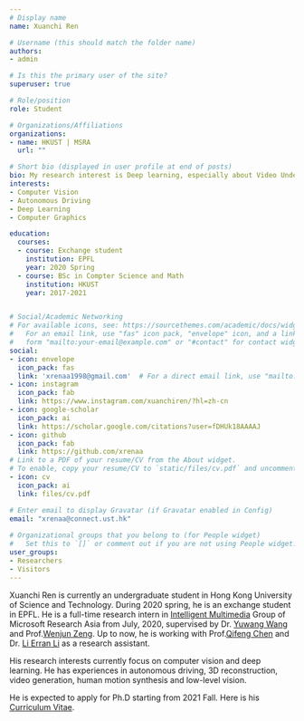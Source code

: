 ```yaml
---
# Display name
name: Xuanchi Ren

# Username (this should match the folder name)
authors:
- admin

# Is this the primary user of the site?
superuser: true

# Role/position
role: Student

# Organizations/Affiliations
organizations:
- name: HKUST | MSRA
  url: ""

# Short bio (displayed in user profile at end of posts)
bio: My research interest is Deep learning, especially about Video Understanding and Pose Recognition.
interests:
- Computer Vision
- Autonomous Driving
- Deep Learning
- Computer Graphics

education:
  courses:
  - course: Exchange student
    institution: EPFL
    year: 2020 Spring
  - course: BSc in Compter Science and Math
    institution: HKUST
    year: 2017-2021


# Social/Academic Networking
# For available icons, see: https://sourcethemes.com/academic/docs/widgets/#icons
#   For an email link, use "fas" icon pack, "envelope" icon, and a link in the
#   form "mailto:your-email@example.com" or "#contact" for contact widget.
social:
- icon: envelope
  icon_pack: fas
  link: 'xrenaa1998@gmail.com'  # For a direct email link, use "mailto:test@example.org".
- icon: instagram
  icon_pack: fab
  link: https://www.instagram.com/xuanchiren/?hl=zh-cn
- icon: google-scholar
  icon_pack: ai
  link: https://scholar.google.com/citations?user=fDHUk18AAAAJ
- icon: github
  icon_pack: fab
  link: https://github.com/xrenaa
# Link to a PDF of your resume/CV from the About widget.
# To enable, copy your resume/CV to `static/files/cv.pdf` and uncomment the lines below.  
- icon: cv
  icon_pack: ai
  link: files/cv.pdf

# Enter email to display Gravatar (if Gravatar enabled in Config)
email: "xrenaa@connect.ust.hk"
  
# Organizational groups that you belong to (for People widget)
#   Set this to `[]` or comment out if you are not using People widget.  
user_groups:
- Researchers
- Visitors
---
```


Xuanchi Ren is currently an undergraduate student in Hong Kong University of Science and Technology. During 2020 spring, he is an exchange student in EPFL. He is a full-time research intern in [Intelligent Multimedia](https://www.microsoft.com/en-us/research/group/internet-media/) Group of Microsoft Research Asia from July, 2020, supervised by Dr. [Yuwang Wang](https://www.microsoft.com/en-us/research/people/yuwwan/) and Prof.[Wenjun Zeng](https://www.microsoft.com/en-us/research/people/wezeng/). Up to now, he is working with Prof.[Qifeng Chen](https://cqf.io/) and Dr. [Li Erran Li](http://www.cs.columbia.edu/~lierranli/) as a research assistant. 

His research interests currently focus on computer vision and deep learning. He has experiences in  autonomous driving, 3D reconstruction, video generation, human motion synthesis and low-level vision.

He is expected to apply for Ph.D starting from 2021 Fall. Here is his [Curriculum Vitae](http://xuanchiren.com/files/cv.pdf).